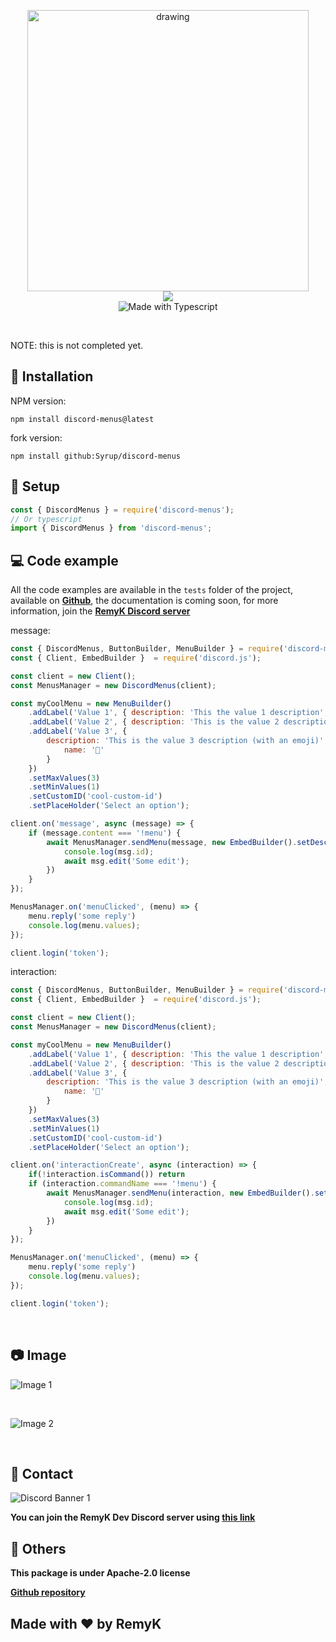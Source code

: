 <p align="center">
<img src="https://cdn.discordapp.com/attachments/835896457454026802/861942423055630346/discord-menus-logo-text.png" alt="drawing" width="450"></img>
<br>
<a href="https://nodei.co/npm/discord-menus/"><img src="https://nodei.co/npm/discord-menus.png?downloads=true&downloadRank=true&stars=true"></a>
<br>
<img src="https://forthebadge.com/images/badges/made-with-typescript.svg" alt="Made with Typescript"></img>
</p>
<br>

NOTE: this is not completed yet.

## 🔩 Installation
NPM version:
```
npm install discord-menus@latest
```

fork version:
```
npm install github:Syrup/discord-menus
```

## 🌌 Setup
```typescript
const { DiscordMenus } = require('discord-menus');
// Or typescript
import { DiscordMenus } from 'discord-menus';
```

## 💻 Code example

All the code examples are available in the `tests` folder of the project, available on **[Github](https://github.com/RemyK888/discord-menus)**, the documentation is coming soon, for more information, join the **[RemyK Discord server](https://discord.gg/ZCzxymB)**

message:
```javascript
const { DiscordMenus, ButtonBuilder, MenuBuilder } = require('discord-menus');
const { Client, EmbedBuilder }  = require('discord.js');

const client = new Client();
const MenusManager = new DiscordMenus(client);

const myCoolMenu = new MenuBuilder()
    .addLabel('Value 1', { description: 'This the value 1 description', value: 'value-1' })
    .addLabel('Value 2', { description: 'This is the value 2 description', value: 'value-2' })
    .addLabel('Value 3', {
        description: 'This is the value 3 description (with an emoji)', value: 'value-3', emoji: {
            name: '🌌'
        }
    })
    .setMaxValues(3)
    .setMinValues(1)
    .setCustomID('cool-custom-id')
    .setPlaceHolder('Select an option');

client.on('message', async (message) => {
    if (message.content === '!menu') {
        await MenusManager.sendMenu(message, new EmbedBuilder().setDescription('Hello world!'), { menu: myCoolMenu }).then(msg => {
            console.log(msg.id);
            await msg.edit('Some edit');
        })
    }
});

MenusManager.on('menuClicked', (menu) => {
    menu.reply('some reply')
    console.log(menu.values);
});

client.login('token');
```

interaction:
```javascript
const { DiscordMenus, ButtonBuilder, MenuBuilder } = require('discord-menus');
const { Client, EmbedBuilder }  = require('discord.js');

const client = new Client();
const MenusManager = new DiscordMenus(client);

const myCoolMenu = new MenuBuilder()
    .addLabel('Value 1', { description: 'This the value 1 description', value: 'value-1' })
    .addLabel('Value 2', { description: 'This is the value 2 description', value: 'value-2' })
    .addLabel('Value 3', {
        description: 'This is the value 3 description (with an emoji)', value: 'value-3', emoji: {
            name: '🌌'
        }
    })
    .setMaxValues(3)
    .setMinValues(1)
    .setCustomID('cool-custom-id')
    .setPlaceHolder('Select an option');

client.on('interactionCreate', async (interaction) => {
    if(!interaction.isCommand()) return
    if (interaction.commandName === '!menu') {
        await MenusManager.sendMenu(interaction, new EmbedBuilder().setDescription('Hello world!'), { menu: myCoolMenu }).then(m => {
            console.log(msg.id);
            await msg.edit('Some edit');
        })
    }
});

MenusManager.on('menuClicked', (menu) => {
    menu.reply('some reply')
    console.log(menu.values);
});

client.login('token');
```

<br>

## 📷 Image
![Image 1](https://media.discordapp.net/attachments/859466472237957142/861637984716718080/2021-07-05_18h01_29.png)

<br>

![Image 2](https://cdn.discordapp.com/attachments/859466472237957142/861637986243444776/2021-07-05_18h01_40.png)

<br>

## 👥 Contact
![Discord Banner 1](https://discordapp.com/api/guilds/713699044811341895/widget.png?style=banner1)

**You can join the RemyK Dev Discord server using [this link](https://discord.gg/NBU6jzUMzR)**
<br>

## 🚀 Others

**This package is under Apache-2.0 license**

**[Github repository](https://github.com/RemyK888/discord-menus)**

## Made with ❤ by RemyK
